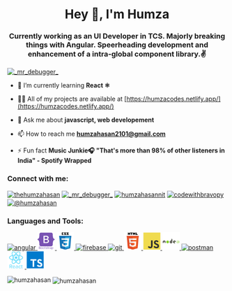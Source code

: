 <h1 align="center">Hey 👋, I'm Humza</h1>
<h3 align="center">Currently working as an UI Developer in TCS. Majorly breaking things with Angular. Speerheading development and enhancement of a intra-global component library.✌</h3>

<p align="left"> <a href="https://twitter.com/_mr_debugger_" target="blank"><img src="https://img.shields.io/twitter/follow/_mr_debugger_?logo=twitter&style=for-the-badge" alt="_mr_debugger_" /></a> </p>

- 🌱 I’m currently learning **React ⚛**

- 👨‍💻 All of my projects are available at [https://humzacodes.netlify.app/](https://humzacodes.netlify.app/)

- 💬 Ask me about **javascript, web developement**

- 📫 How to reach me **humzahasan2101@gmail.com**

- ⚡ Fun fact **Music Junkie🎧 "That's more than 98% of other listeners in India" - Spotify Wrapped**

<h3 align="left">Connect with me:</h3>
<p align="left">
<a href="https://dev.to/thehumzahasan" target="blank"><img align="center" src="https://raw.githubusercontent.com/rahuldkjain/github-profile-readme-generator/master/src/images/icons/Social/devto.svg" alt="thehumzahasan" height="30" width="40" /></a>
<a href="https://twitter.com/_mr_debugger_" target="blank"><img align="center" src="https://raw.githubusercontent.com/rahuldkjain/github-profile-readme-generator/master/src/images/icons/Social/twitter.svg" alt="_mr_debugger_" height="30" width="40" /></a>
<a href="https://linkedin.com/in/humzahasannit" target="blank"><img align="center" src="https://raw.githubusercontent.com/rahuldkjain/github-profile-readme-generator/master/src/images/icons/Social/linked-in-alt.svg" alt="humzahasannit" height="30" width="40" /></a>
<a href="https://instagram.com/codewithbravopy" target="blank"><img align="center" src="https://raw.githubusercontent.com/rahuldkjain/github-profile-readme-generator/master/src/images/icons/Social/instagram.svg" alt="codewithbravopy" height="30" width="40" /></a>
<a href="https://medium.com/@humzahasan" target="blank"><img align="center" src="https://raw.githubusercontent.com/rahuldkjain/github-profile-readme-generator/master/src/images/icons/Social/medium.svg" alt="@humzahasan" height="30" width="40" /></a>
</p>

<h3 align="left">Languages and Tools:</h3>
<p align="left"> <a href="https://angular.io" target="_blank" rel="noreferrer"> <img src="https://angular.io/assets/images/logos/angular/angular.svg" alt="angular" width="40" height="40"/> </a> <a href="https://getbootstrap.com" target="_blank" rel="noreferrer"> <img src="https://raw.githubusercontent.com/devicons/devicon/master/icons/bootstrap/bootstrap-plain-wordmark.svg" alt="bootstrap" width="40" height="40"/> </a> <a href="https://www.w3schools.com/css/" target="_blank" rel="noreferrer"> <img src="https://raw.githubusercontent.com/devicons/devicon/master/icons/css3/css3-original-wordmark.svg" alt="css3" width="40" height="40"/> </a> <a href="https://firebase.google.com/" target="_blank" rel="noreferrer"> <img src="https://www.vectorlogo.zone/logos/firebase/firebase-icon.svg" alt="firebase" width="40" height="40"/> </a> <a href="https://git-scm.com/" target="_blank" rel="noreferrer"> <img src="https://www.vectorlogo.zone/logos/git-scm/git-scm-icon.svg" alt="git" width="40" height="40"/> </a> <a href="https://www.w3.org/html/" target="_blank" rel="noreferrer"> <img src="https://raw.githubusercontent.com/devicons/devicon/master/icons/html5/html5-original-wordmark.svg" alt="html5" width="40" height="40"/> </a> <a href="https://developer.mozilla.org/en-US/docs/Web/JavaScript" target="_blank" rel="noreferrer"> <img src="https://raw.githubusercontent.com/devicons/devicon/master/icons/javascript/javascript-original.svg" alt="javascript" width="40" height="40"/> </a> <a href="https://nodejs.org" target="_blank" rel="noreferrer"> <img src="https://raw.githubusercontent.com/devicons/devicon/master/icons/nodejs/nodejs-original-wordmark.svg" alt="nodejs" width="40" height="40"/> </a> <a href="https://postman.com" target="_blank" rel="noreferrer"> <img src="https://www.vectorlogo.zone/logos/getpostman/getpostman-icon.svg" alt="postman" width="40" height="40"/> </a> <a href="https://reactjs.org/" target="_blank" rel="noreferrer"> <img src="https://raw.githubusercontent.com/devicons/devicon/master/icons/react/react-original-wordmark.svg" alt="react" width="40" height="40"/> </a> <a href="https://www.typescriptlang.org/" target="_blank" rel="noreferrer"> <img src="https://raw.githubusercontent.com/devicons/devicon/master/icons/typescript/typescript-original.svg" alt="typescript" width="40" height="40"/> </a> </p>

<p><img align="left" src="https://github-readme-stats.vercel.app/api/top-langs?username=humzahasan&show_icons=true&locale=en&layout=compact" alt="humzahasan" /></p>

<p>&nbsp;<img align="center" src="https://github-readme-stats.vercel.app/api?username=humzahasan&show_icons=true&locale=en" alt="humzahasan" /></p>

